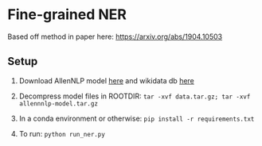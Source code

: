 # Fine-grained NER

Based off method in paper here: https://arxiv.org/abs/1904.10503 

## Setup 

1) Download AllenNLP model [here](https://drive.google.com/open?id=10_T5MfgmDLlPqJQ_l3nx-wdnpnYUGvmd) 
and wikidata db [here](https://drive.google.com/open?id=1PrGDBHT4qNLtJpk_2M6-fUZi8ycyf1xn) 

2) Decompress model files in ROOTDIR: `tar -xvf data.tar.gz; tar -xvf allennnlp-model.tar.gz` 

3) In a conda environment or otherwise: `pip install -r requirements.txt`

4) To run: `python run_ner.py` 

